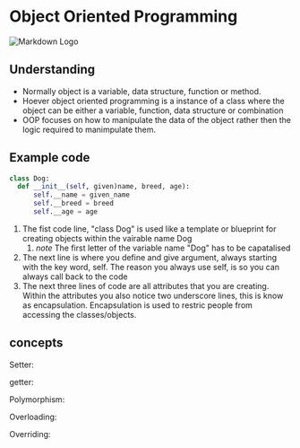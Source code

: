 #  Object Oriented Programming


![Markdown Logo](https://i.ytimg.com/vi/SzJ46YA_RaA/maxresdefault.jpg)

## __Understanding__

- Normally object is a variable, data structure, function or method.
- Hoever object oriented programming is a instance of a class where the object can be either a variable, function, data structure or combination
- OOP focuses on how to manipulate the data of the object rather then the logic required to manimpulate them.


## __Example code__

```python
class Dog:
  def __init__(self, given)name, breed, age):
      self.__name = given_name
      self.__breed = breed
      self.__age = age
```
1. The fist code line, "class Dog" is used like a template or blueprint for creating objects within the vairable name Dog
    1. *note* The first letter of the variable name "Dog" has to be capatalised
2. The next line is where you define and give argument, always starting with the key word, self. The reason you always use self, is so you can always call back to the code
3. The next three lines of code are all attributes that you are creating. Within the attributes you also notice two underscore lines, this is know as encapsulation. Encapsulation is used to restric people from accessing the classes/objects.

## __concepts__

Setter:

getter:

Polymorphism:

Overloading:

Overriding:
